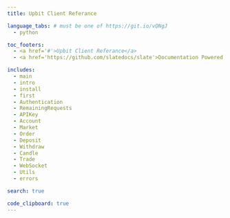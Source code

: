 ```yaml
---
title: Upbit Client Referance

language_tabs: # must be one of https://git.io/vQNgJ
  - python

toc_footers:
  - <a href='#'>Upbit Client Referance</a>
  - <a href='https://github.com/slatedocs/slate'>Documentation Powered by Slate</a>

includes:
  - main
  - intro
  - install
  - first
  - Authentication
  - RemainingRequests
  - APIKey
  - Account
  - Market
  - Order
  - Deposit
  - Withdraw
  - Candle
  - Trade
  - WebSocket
  - Utils
  - errors

search: true

code_clipboard: true
---
```

